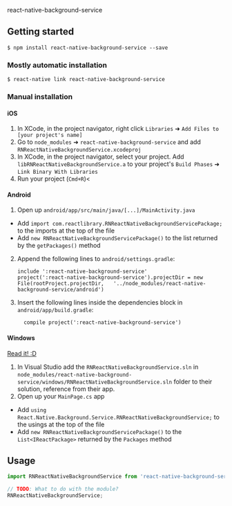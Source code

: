 
react-native-background-service

## Getting started

`$ npm install react-native-background-service --save`

### Mostly automatic installation

`$ react-native link react-native-background-service`

### Manual installation


#### iOS

1. In XCode, in the project navigator, right click `Libraries` ➜ `Add Files to [your project's name]`
2. Go to `node_modules` ➜ `react-native-background-service` and add `RNReactNativeBackgroundService.xcodeproj`
3. In XCode, in the project navigator, select your project. Add `libRNReactNativeBackgroundService.a` to your project's `Build Phases` ➜ `Link Binary With Libraries`
4. Run your project (`Cmd+R`)<

#### Android

1. Open up `android/app/src/main/java/[...]/MainActivity.java`
  - Add `import com.reactlibrary.RNReactNativeBackgroundServicePackage;` to the imports at the top of the file
  - Add `new RNReactNativeBackgroundServicePackage()` to the list returned by the `getPackages()` method
2. Append the following lines to `android/settings.gradle`:
  	```
  	include ':react-native-background-service'
  	project(':react-native-background-service').projectDir = new File(rootProject.projectDir, 	'../node_modules/react-native-background-service/android')
  	```
3. Insert the following lines inside the dependencies block in `android/app/build.gradle`:
  	```
      compile project(':react-native-background-service')
  	```

#### Windows
[Read it! :D](https://github.com/ReactWindows/react-native)

1. In Visual Studio add the `RNReactNativeBackgroundService.sln` in `node_modules/react-native-background-service/windows/RNReactNativeBackgroundService.sln` folder to their solution, reference from their app.
2. Open up your `MainPage.cs` app
  - Add `using React.Native.Background.Service.RNReactNativeBackgroundService;` to the usings at the top of the file
  - Add `new RNReactNativeBackgroundServicePackage()` to the `List<IReactPackage>` returned by the `Packages` method


## Usage
```javascript
import RNReactNativeBackgroundService from 'react-native-background-service';

// TODO: What to do with the module?
RNReactNativeBackgroundService;
```
  
